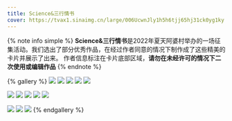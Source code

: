 ```yaml
---
title: Science&三行情书
cover: https://tvax1.sinaimg.cn/large/006UcwnJly1h5h6tjj65hj31ck0yg1ky.jpg
---
```

{% note info simple %}
**Science&三行情书**是2022年夏天阿婆村举办的一场征集活动。我们选出了部分优秀作品，在经过作者同意的情况下制作成了这些精美的卡片并展示了出来。
作者信息标注在卡片底部区域，**请勿在未经许可的情况下二次使用或编辑作品**
{% endnote %}

{% gallery %}
![](https://tvax4.sinaimg.cn/large/006UcwnJly1h5h6xuqnu2j31ck0yg1ky.jpg)
![](https://tvax3.sinaimg.cn/large/006UcwnJly1h5h6y41fc4j31ck0ygkjl.jpg)
![](https://tva4.sinaimg.cn/large/006UcwnJly1h5h6ycaf3jj31ck0ygnpd.jpg)
![](https://tva2.sinaimg.cn/large/006UcwnJly1h5h6yjhe85j31ck0ygb2a.jpg)
![](https://tvax1.sinaimg.cn/large/006UcwnJly1h5h6yss1toj31ck0ygx6p.jpg)

![](https://tvax3.sinaimg.cn/large/006UcwnJly1h5h6z0clq2j31ck0ygqv5.jpg)
![](https://tvax2.sinaimg.cn/large/006UcwnJly1h5h6z7d3lyj31ck0ygb29.jpg)
![](https://tvax1.sinaimg.cn/large/006UcwnJly1h5h6zgvxo9j31ck0yg4qq.jpg)
![](https://tva2.sinaimg.cn/large/006UcwnJly1h5h6zmlwvaj31ck0ygx6p.jpg)
![](https://tvax3.sinaimg.cn/large/006UcwnJly1h5h6zswzpkj31ck0ygkjl.jpg)

![](https://tva4.sinaimg.cn/large/006UcwnJly1h5h712zterj31ck0ygkjl.jpg)
![](https://tvax3.sinaimg.cn/large/006UcwnJly1h5ibnbpohuj31ck0yg4qp.jpg)
![](https://tvax1.sinaimg.cn/large/006UcwnJgy1h5jh5875ezj31ck0ygu0x.jpg)
{% endgallery %}